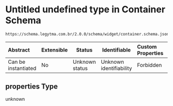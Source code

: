 # Untitled undefined type in Container Schema

```txt
https://schema.legytma.com.br/2.0.0/schema/widget/container.schema.json#/properties
```




| Abstract            | Extensible | Status         | Identifiable            | Custom Properties | Additional Properties | Access Restrictions | Defined In                                                                               |
| :------------------ | ---------- | -------------- | ----------------------- | :---------------- | --------------------- | ------------------- | ---------------------------------------------------------------------------------------- |
| Can be instantiated | No         | Unknown status | Unknown identifiability | Forbidden         | Allowed               | none                | [container.schema.json\*](../schema/widget/container.schema.json) |

## properties Type

unknown
